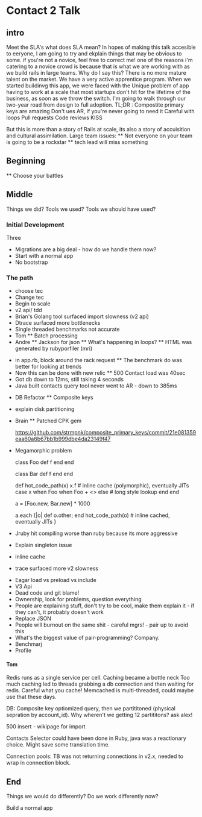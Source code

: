 # Contact 2 Talk
## intro
Meet the SLA's what does SLA mean?
In hopes of making this talk accesible to eeryone, I am going to try and ekplain things that may be obvious to some. if you're not a novice, feel free to correct me!
one of the reasons i'm catering to a novice crowd is because that is what we are working with as we build rails in large teams. Why do I say this? There is no more mature talent on the market. We have a very active apprentice program. When we started buildinvg this app, we were faced with the Unique problem of app having to work at a scale that most startups don't hit for the lifetime of the business, as soon as we throw the switch.
I'm going to walk through our two-year road from design to full adoption.
TL;DR :
Compostite primary keys are amazing
Don't ues AR, if you're never going to need it
Careful with loops
Pull requests
Code reviews
KISS

But this is more than a story of Rails at scale, its also a story of accuisition and cultural assimilation.
Large team issues:
** Not everyone on your team is going to be a rockstar
** tech lead will miss something
## Beginning

** Choose your battles


## Middle
Things we did?
Tools we used?
Tools we should have used?

### Initial Development
Three
* Migrations are a big deal - how do we handle them now?
* Start with a normal app
* No bootstrap


### The path
* choose tec
* Change tec
* Begin to scale
* v2 api/ tdd
* Brian's Golang tool surfaced import slowness (v2 api)
* Dtrace surfaced more bottlenecks
* Single threaded benchmarks not accurate
* Tom
** Batch processing
* Andre
** Jackson for json
** What's happening in loops?
** HTML was generated by rubyporfiler (mri)
- in app.rb, block around the rack request
** The benchmark do was better for looking at trends
- Now this can be done with new relic
** 500 Contact load was 40sec
- Got db down to 12ms, still taking 4 seconds
- Java built contacts query tool never went to AR - down to 385ms
* DB Refactor
** Composite keys
- explain disk partitioning
* Brain
** Patched CPK gem

    https://github.com/strmpnk/composite_primary_keys/commit/21e081359eaa60a6b67bb1b999dbe4da23149f47

- Megamorphic problem

    class Foo
      def f
      end
    end

    class Bar
      def f
      end
    end

    def hot_code_path(x)
      x.f # inline cache (polymorphic), eventually JITs
      case x
      when Foo
      when Foo + <<unique class>>
      else
        # long style lookup
      end
    end

    a = [Foo.new, Bar.new] * 1000

    a.each {|o|
      def o.other; end
      hot_code_path(o) #  inline cached, eventually JITs
    }


- Jruby hit compiling worse than ruby because its more aggressive
- Explain singleton issue
- inline cache
- trace surfaced more v2 slowness
* Eagar load vs preload vs include
* V3 Api
* Dead code and git blame!
* Ownership, look for problems, question everything
* People are explaining stuff, don't try to be cool, make them explain it - if they can't, it probably doesn't work
* Replace JSON
* People will burnout on the same shit - careful mgrs! - pair up to avoid this
* What's the biggest value of pair-programming? Company.
* Benchmarj
* Profile

#### Tom
Redis runs as a single service per cell. Caching became a bottle neck
Too much caching led to threads grabbing a db connection and then waiting for redis.
Careful what you cache! Memcached is multi-threaded, could maybe use that these days.

DB: Composite key optiomized query, then we partititoned (physical sepration by account_id).
Why wheren't we getting 12 partititons? ask alex!

500 insert - wikipage for import

Contacts Selector could have been done in Ruby, java was a reactionary choice. Might save some translation time.

Connection pools: TB was not returning connections in v2.x, needed to wrap in connection block.
## End
Things we would do differently?
Do we work differently now?

Build a normal app
